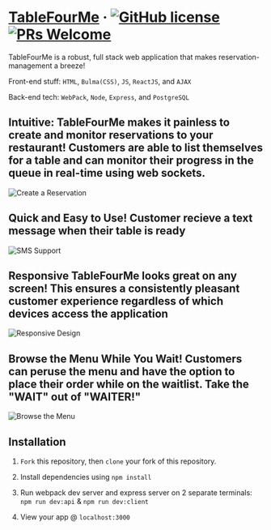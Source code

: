 # [TableFourMe](https://www.tablefour.me) &middot; [![GitHub license](https://img.shields.io/badge/license-MIT-blue.svg)](https://github.com/byeong0430/Final-project-Quickchen/LICENSE)  [![PRs Welcome](https://img.shields.io/badge/PRs-welcome-brightgreen.svg)]()

TableFourMe is a robust, full stack web application that makes reservation-management a breeze!

Front-end stuff: ``HTML``, ``Bulma(CSS)``, ``JS``, ``ReactJS``, and ``AJAX`` 

Back-end tech: `WebPack`,  `Node`, `Express`, and `PostgreSQL` 



## **Intuitive:** TableFourMe makes it painless to create and monitor reservations to your restaurant! Customers are able to list themselves for a table and can monitor their progress in the queue in real-time using web sockets. 

![Create a Reservation](https://imgur.com/beewurY.gif)


## **Quick and Easy to Use!** Customer recieve a text message when their table is ready
![SMS Support]()

## **Responsive** TableFourMe looks great on any screen! This ensures a consistently pleasant customer experience regardless of which devices access the application
![Responsive Design](https://imgur.com/a/uiS1k7Q)

## **Browse the Menu While You Wait!** Customers can peruse the menu and have the option to place their order while on the waitlist. Take the "WAIT" out of "WAITER!"
![Browse the Menu](https://imgur.com/N5cbx9U.gif)


## Installation

1. `Fork` this repository, then `clone` your fork of this repository.

2. Install dependencies using ``npm install``

3. Run webpack dev server and express server on 2 separate terminals:
`npm run dev:api` & `npm run dev:client`

4. View your app @ `localhost:3000`


